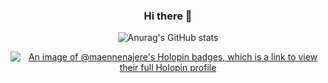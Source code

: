 <div align="center">

### Hi there 👋

<!--
Here are some ideas to get you started:

- 🔭 I’m currently working on ...
- 🌱 I’m currently learning ...
- 👯 I’m looking to collaborate on ...
- 🤔 I’m looking for help with ...
- 💬 Ask me about ...
- 📫 How to reach me: ...
- 😄 Pronouns: ...
- ⚡ Fun fact: ...
-->

![Anurag's GitHub stats](https://github-readme-stats.vercel.app/api?username=maennenajere&show_icons=true&theme=tokyonight)

[![An image of @maennenajere's Holopin badges, which is a link to view their full Holopin profile](https://holopin.me/maennenajere)](https://holopin.io/@maennenajere)


</div>

